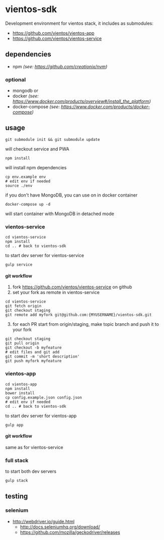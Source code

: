 # vientos-sdk
Development environment for vientos stack, it includes as submodules:

* https://github.com/vientos/vientos-app
* https://github.com/vientos/vientos-service

## dependencies
* npm *(see: https://github.com/creationix/nvm)*

### optional
* mongodb
or
* docker *(see: https://www.docker.com/products/overview#/install_the_platform)*
* docker-compose *(see: https://www.docker.com/products/docker-compose)*

## usage

```shell
git submodule init && git submodule update
```
will checkout service and PWA

```shell
npm install
```
will install npm dependencies

```shell
cp env.example env
# edit env if needed
source ./env
```

if you don't have MongoDB, you can use on in docker container
```shell
docker-compose up -d
```
will start container with MongoDB in detached mode


### vientos-service
```shell
cd vientos-service
npm install
cd .. # back to vientos-sdk
```

to start dev server for vientos-service
```shell
gulp service
```

#### git workflow

1. fork https://github.com/vientos/vientos-service on github
2. set your fork as remote in vientos-service
```shell
cd vientos-service
git fetch origin
git checkout staging
git remote add myfork git@github.com:{MYUSERNAME}/vientos-sdk.git
```
3. for each PR start from origin/staging, make topic branch and push it to your fork
```shell
git checkout staging
git pull origin
git checkout -b myfeature
# edit files and git add
git commit -m 'short description'
git push myfork myfeature
```

### vientos-app
```shell
cd vientos-app
npm install
bower install
cp config.example.json config.json
# edit env if needed
cd .. # back to vientos-sdk
```

to start dev server for vientos-app
```shell
gulp app
```

#### git workflow
same as for vientos-service


### full stack
to start both dev servers
```shell
gulp stack
```

## testing

### selenium

* http://webdriver.io/guide.html
  * http://docs.seleniumhq.org/download/
  * https://github.com/mozilla/geckodriver/releases
